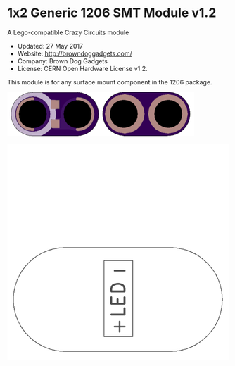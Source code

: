 <!--- start title --->
# 1x2 Generic 1206 SMT Module v1.2
A Lego-compatible Crazy Circuits module

- Updated: 27 May 2017
- Website: http://browndoggadgets.com/
- Company: Brown Dog Gadgets
- License: CERN Open Hardware License v1.2.

<!--- end title --->
This module is for any surface mount component in the 1206 package. 

![Gerber Preview](preview.png)

![Assembly](assembly.png)

